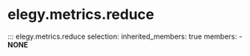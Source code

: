
# elegy.metrics.reduce

::: elegy.metrics.reduce
    selection:
        inherited_members: true
        members:
            - __NONE__
        
